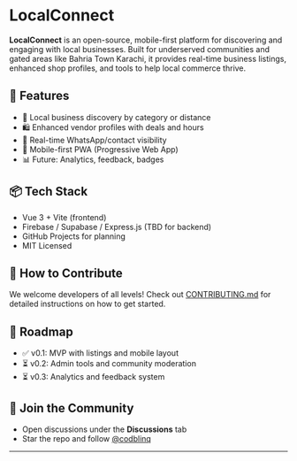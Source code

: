 # LocalConnect

**LocalConnect** is an open-source, mobile-first platform for discovering and engaging with local businesses. Built for underserved communities and gated areas like Bahria Town Karachi, it provides real-time business listings, enhanced shop profiles, and tools to help local commerce thrive.

## 🌟 Features
- 📍 Local business discovery by category or distance
- 🛍️ Enhanced vendor profiles with deals and hours
- 💬 Real-time WhatsApp/contact visibility
- 📱 Mobile-first PWA (Progressive Web App)
- 📊 Future: Analytics, feedback, badges

## 📦 Tech Stack
- Vue 3 + Vite (frontend)
- Firebase / Supabase / Express.js (TBD for backend)
- GitHub Projects for planning
- MIT Licensed

## 👥 How to Contribute
We welcome developers of all levels! Check out [CONTRIBUTING.md](CONTRIBUTING.md) for detailed instructions on how to get started.

## 📌 Roadmap
- ✅ v0.1: MVP with listings and mobile layout
- ⏳ v0.2: Admin tools and community moderation
- ⏳ v0.3: Analytics and feedback system

## 🙌 Join the Community
- Open discussions under the **Discussions** tab
- Star the repo and follow [@codblinq](https://github.com/codblinq)

---
